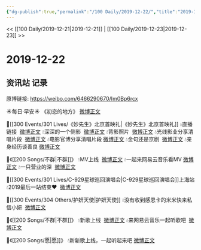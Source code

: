 ```yaml
---
{"dg-publish":true,"permalink":"/100 Daily/2019-12-22/","title":"2019-12-22","created":"2023-04-01T20:14:12.811+08:00","updated":"2023-04-01T20:15:07.878+08:00"}
---
```



<< [[100 Daily/2019-12-21\|2019-12-21]] | [[100 Daily/2019-12-23\|2019-12-23]] >>

# 2019-12-22

## 资讯站 记录

原博链接: https://weibo.com/6466290670/Im0Bp6rcx

☀每日·早安☀ 《初恋的地方》 [微博正文](https://m.weibo.cn/6466290670/4452213122115064)

🌠[[300 Events/301 Lives/《妙先生》北京首映礼\|《妙先生》北京首映礼]]
💧直播链接  [微博正文](https://m.weibo.cn/6466290670/4452262279709528)
💧深深的一个侧影  [微博正文](https://m.weibo.cn/6466290670/4452356043573476)
💧背影照片  [微博正文](https://m.weibo.cn/6466290670/4452361504195715)
💧光线影业分享清唱片段  [微博正文](https://m.weibo.cn/6466290670/4452371101058389)
💧电影官博分享清唱片段 [微博正文](https://m.weibo.cn/6466290670/4452389651873413)
💧金句还是京剧  [微博正文](https://m.weibo.cn/6466290670/4452391338591874)
💧亲身经历谈善良
[微博正文](https://m.weibo.cn/6466290670/4452450419022379)

🌠《[[200 Songs/不群\|不群]]》
💧MV上线  [微博正文](https://m.weibo.cn/6466290670/4452269040645036)
💧一起来网易云音乐看MV
[微博正文](https://m.weibo.cn/6466290670/4452330492003628)
💧一只营业的深  [微博正文](https://m.weibo.cn/6466290670/4452423626070219)

🌠[[300 Events/301 Lives/C-929星球巡回演唱会\|C-929星球巡回演唱会]]上海站
💧2019最后一站结束❤  [微博正文](https://m.weibo.cn/6466290670/4452287940678374)

🌠[[300 Events/304 Others/护妍天使\|护妍天使]]
💧没有收到感恩卡的米米快来私信小妍  [微博正文](https://m.weibo.cn/6466290670/4452304172291869)

🌠《[[200 Songs/不群\|不群]]》
💧新歌上线  [微博正文](https://m.weibo.cn/6466290670/4451727002395838)
💧来网易云音乐一起听歌吧  [微博正文](https://m.weibo.cn/6466290670/4451727359245091)

🌠《[[200 Songs/愿\|愿]]》
💧新新歌上线，一起听起来吧
[微博正文](https://m.weibo.cn/6466290670/4452452327416457)

